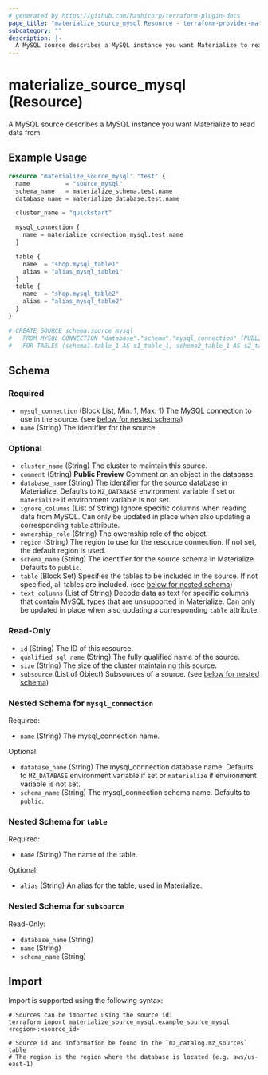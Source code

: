 ```yaml
---
# generated by https://github.com/hashicorp/terraform-plugin-docs
page_title: "materialize_source_mysql Resource - terraform-provider-materialize"
subcategory: ""
description: |-
  A MySQL source describes a MySQL instance you want Materialize to read data from.
---
```


# materialize_source_mysql (Resource)

A MySQL source describes a MySQL instance you want Materialize to read data from.

## Example Usage

```terraform
resource "materialize_source_mysql" "test" {
  name          = "source_mysql"
  schema_name   = materialize_schema.test.name
  database_name = materialize_database.test.name

  cluster_name = "quickstart"

  mysql_connection {
    name = materialize_connection_mysql.test.name
  }

  table {
    name  = "shop.mysql_table1"
    alias = "alias_mysql_table1"
  }
  table {
    name  = "shop.mysql_table2"
    alias = "alias_mysql_table2"
  }
}

# CREATE SOURCE schema.source_mysql
#   FROM MYSQL CONNECTION "database"."schema"."mysql_connection" (PUBLICATION 'mz_source')
#   FOR TABLES (schema1.table_1 AS s1_table_1, schema2_table_1 AS s2_table_1);
```

<!-- schema generated by tfplugindocs -->
## Schema

### Required

- `mysql_connection` (Block List, Min: 1, Max: 1) The MySQL connection to use in the source. (see [below for nested schema](#nestedblock--mysql_connection))
- `name` (String) The identifier for the source.

### Optional

- `cluster_name` (String) The cluster to maintain this source.
- `comment` (String) **Public Preview** Comment on an object in the database.
- `database_name` (String) The identifier for the source database in Materialize. Defaults to `MZ_DATABASE` environment variable if set or `materialize` if environment variable is not set.
- `ignore_columns` (List of String) Ignore specific columns when reading data from MySQL. Can only be updated in place when also updating a corresponding `table` attribute.
- `ownership_role` (String) The owernship role of the object.
- `region` (String) The region to use for the resource connection. If not set, the default region is used.
- `schema_name` (String) The identifier for the source schema in Materialize. Defaults to `public`.
- `table` (Block Set) Specifies the tables to be included in the source. If not specified, all tables are included. (see [below for nested schema](#nestedblock--table))
- `text_columns` (List of String) Decode data as text for specific columns that contain MySQL types that are unsupported in Materialize. Can only be updated in place when also updating a corresponding `table` attribute.

### Read-Only

- `id` (String) The ID of this resource.
- `qualified_sql_name` (String) The fully qualified name of the source.
- `size` (String) The size of the cluster maintaining this source.
- `subsource` (List of Object) Subsources of a source. (see [below for nested schema](#nestedatt--subsource))

<a id="nestedblock--mysql_connection"></a>
### Nested Schema for `mysql_connection`

Required:

- `name` (String) The mysql_connection name.

Optional:

- `database_name` (String) The mysql_connection database name. Defaults to `MZ_DATABASE` environment variable if set or `materialize` if environment variable is not set.
- `schema_name` (String) The mysql_connection schema name. Defaults to `public`.


<a id="nestedblock--table"></a>
### Nested Schema for `table`

Required:

- `name` (String) The name of the table.

Optional:

- `alias` (String) An alias for the table, used in Materialize.


<a id="nestedatt--subsource"></a>
### Nested Schema for `subsource`

Read-Only:

- `database_name` (String)
- `name` (String)
- `schema_name` (String)

## Import

Import is supported using the following syntax:

```shell
# Sources can be imported using the source id:
terraform import materialize_source_mysql.example_source_mysql <region>:<source_id>

# Source id and information be found in the `mz_catalog.mz_sources` table
# The region is the region where the database is located (e.g. aws/us-east-1)
```
